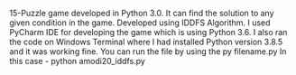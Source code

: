 15-Puzzle game developed in Python 3.0. It can find the solution to any given condition in the game. Developed using IDDFS Algorithm.
I used PyCharm IDE for developing the game which is using Python 3.6.
I also ran the code on Windows Terminal where I had installed Python version 3.8.5 and it was working fine. You can run the file by using the py filename.py	In this case - python amodi20_iddfs.py
